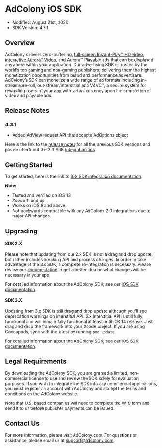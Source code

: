 # AdColony iOS SDK
* Modified: August 21st, 2020
* SDK Version: 4.3.1

## Overview

AdColony delivers zero-buffering,
[full-screen Instant-Play™ HD video](https://www.adcolony.com/technology/instant-play/),
[interactive Aurora™ Video](https://www.adcolony.com/technology/auroravideo),
and Aurora™ Playable ads that can be displayed anywhere within your
application. Our advertising SDK is trusted by the world’s top gaming
and non-gaming publishers, delivering them the highest monetization
opportunities from brand and performance advertisers. AdColony’s SDK
can monetize a wide range of ad formats including in-stream/pre-roll,
out-stream/interstitial and V4VC™, a secure system for rewarding users
of your app with virtual currency upon the completion of video and
playable ads.

## Release Notes

### 4.3.1

* Added AdView request API that accepts AdOptions object

Here is the link to the
[release notes](https://github.com/AdColony/AdColony-iOS-SDK/blob/master/CHANGELOG.md)
for all the previous SDK versions and please check out the 3.3 SDK
[integration tips](https://www.adcolony.com/blog/2018/02/22/reaching-new-heights-sdk-3-3/).

## Getting Started

To get started, here is the link to
[iOS SDK integration documentation](https://github.com/AdColony/AdColony-iOS-SDK/wiki).

**Note:**

* Tested and verified on iOS 13
* Xcode 11 and up
* Works on iOS 8 and above.
* Not backwards compatible with any AdColony 2.0 integrations due to major API changes.

## Upgrading

#### SDK 2.X

Please note that updating from our 2.x SDK is not a drag and drop
update, but rather includes breaking API and process changes. In order
to take advantage of the 3.x SDK, a complete re-integration is
necessary. Please review our
[documentation](https://github.com/AdColony/AdColony-iOS-SDK/wiki)
to get a better idea on what changes will be necessary in your app.

For detailed information about the AdColony SDK, see our
[iOS SDK documentation](https://github.com/AdColony/AdColony-iOS-SDK/wiki).

#### SDK 3.X

Updating from 3.x SDK is still drag and drop update although you'll see deprecation warnings on interstitial API.
3.x interstitial API is still fully functional and will remain fully functional at least until iOS 14 release.
Just drag and drop the framework into your Xcode project. If you are
using Cocoapods, sync with the latest by running `pod update`.

For detailed information about the AdColony SDK, see our
[iOS SDK documentation](https://github.com/AdColony/AdColony-iOS-SDK/wiki).



## Legal Requirements

By downloading the AdColony SDK, you are granted a limited,
non-commercial license to use and review the SDK solely for evaluation
purposes.  If you wish to integrate the SDK into any commercial
applications, you must register an account with AdColony and accept
the terms and conditions on the AdColony website.

Note that U.S. based companies will need to complete the W-9 form and
send it to us before publisher payments can be issued.

## Contact Us

For more information, please visit AdColony.com. For questions or
assistance, please email us at support@adcolony.com.
